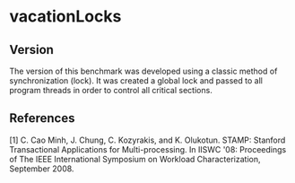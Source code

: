 # vacationLocks

Version
-------
The version of this benchmark was developed using a classic method of synchronization (lock). It was created a global lock and passed to all program threads in order to control all critical sections.


References
----------

[1] C. Cao Minh, J. Chung, C. Kozyrakis, and K. Olukotun. STAMP: Stanford 
    Transactional Applications for Multi-processing. In IISWC '08: Proceedings
    of The IEEE International Symposium on Workload Characterization,
    September 2008. 
